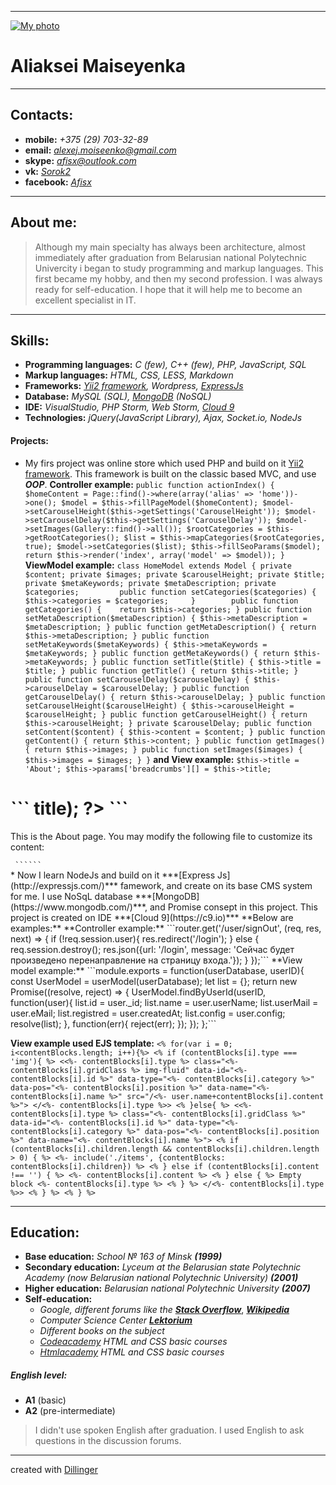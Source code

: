 ***
[![My photo](https://pp.userapi.com/c850616/v850616672/3e093/PLwvmXNhQPY.jpg?ava=1)](https://github.com/afisx)
# Aliaksei Maiseyenka
***
## Contacts:
* **mobile:** *+375 (29) 703-32-89*
* **email:** *alexej.moiseenko@gmail.com*
* **skype:** *afisx@outlook.com*
* **vk:** *[Sorok2](https://vk.com/sorok2)*
* **facebook:** *[Afisx](https://www.facebook.com/Afisx)*

***

## About me:

> Although my main specialty has always been architecture, almost immediately after graduation from Belarusian national Polytechnic Univercity i began to study programming and markup languages. This first became my hobby, and then my second profession. I was always ready for self-education. I hope that it will help me to become an excellent specialist in IT.

***

## Skills:
* **Programming languages:** *C (few), C++ (few), PHP, JavaScript, SQL*
* **Markup languages:** *HTML, CSS, LESS, Markdown*
* **Frameworks:** *[Yii2 framework](https://www.yiiframework.com/), Wordpress, [ExpressJs](http://expressjs.com/)*
* **Database:** *MySQL (SQL), [MongoDB](https://www.mongodb.com/) (NoSQL)*
* **IDE:** *VisualStudio, PHP Storm, Web Storm, [Cloud 9](http://c9.io)*
* **Technologies:** *jQuery(JavaScript Library), Ajax, Socket.io, NodeJs*

#### Projects:
 * My firs project was online store which used PHP and build on it [Yii2 framework](https://www.yiiframework.com/). This framework is built on the classic based MVC, and use ***OOP***.
**Controller example:** ```public function actionIndex()
	{
        $homeContent = Page::find()->where(array('alias' => 'home'))->one();
        $model = $this->fillPageModel($homeContent);
        $model->setCarouselHeight($this->getSettings('CarouselHeight'));
        $model->setCarouselDelay($this->getSettings('CarouselDelay'));
        $model->setImages(Gallery::find()->all());
		$rootCategories = $this->getRootCategories();
        $list = $this->mapCategories($rootCategories, true);
		$model->setCategories($list);
        $this->fillSeoParams($model);
		return $this->render('index', array('model' => $model));
	}```
**ViewModel example:** ```class HomeModel extends Model {
    private $content;
    private $images;
    private $carouselHeight;
    private $title;
    private $metaKeywords;
    private $metaDescription;
	private $categories;		
	public function setCategories($categories) {		
	    $this->categories = $categories;	
	}		
	public function getCategories() {	
	    return $this->categories;
	}
    public function setMetaDescription($metaDescription)
    {
        $this->metaDescription = $metaDescription;
    }
    public function getMetaDescription()
    {
        return $this->metaDescription;
    }
    public function setMetaKeywords($metaKeywords)
    {
        $this->metaKeywords = $metaKeywords;
    }
    public function getMetaKeywords()
    {
        return $this->metaKeywords;
    }
    public function setTitle($title)
    {
        $this->title = $title;
    }
    public function getTitle()
    {
        return $this->title;
    }
    public function setCarouselDelay($carouselDelay)
    {
        $this->carouselDelay = $carouselDelay;
    }
    public function getCarouselDelay()
    {
        return $this->carouselDelay;
    }
    public function setCarouselHeight($carouselHeight)
    {
        $this->carouselHeight = $carouselHeight;
    }
    public function getCarouselHeight()
    {
        return $this->carouselHeight;
    }
    private $carouselDelay;
    public function setContent($content)
    {
        $this->content = $content;
    }
    public function getContent()
    {
        return $this->content;
    }
    public function getImages()
    {
        return $this->images;
    }
    public function setImages($images)
    {
        $this->images = $images;
    }
}```
**and View example:** ```$this->title = 'About';
$this->params['breadcrumbs'][] = $this->title;```
 <div class="site-about">
	<h1> ``` <?php echo Html::encode($this->title); ?> ``` </h1>
	<p>This is the About page. You may modify the following file to customize its content:</p>
	<code> ```<?php echo __FILE__; ?>``` </code>
</div>
* Now I learn NodeJs and build on it ***[Express Js](http://expressjs.com/)*** famework, and create on its base CMS system for me. I use NoSqL database ***[MongoDB](https://www.mongodb.com/)***, and Promise consept in this project.
This project is created on IDE ***[Cloud 9](https://c9.io)***
**Below are examples:**
**Controller example:** ```router.get('/user/signOut', (req, res, next) => {
	if (!req.session.user){
		res.redirect('/login');
	} else {
		req.session.destroy();
		res.json({url: '/login', message: 'Сейчас будет произведено перенаправление на страницу входа.'});
	}
});```
**View model example:** ```module.exports = function(userDatabase, userID){
	const UserModel = userModel(userDatabase);
	let list = {};
	return new Promise((resolve, reject) => {
		UserModel.findByUserId(userID, function(user){
			list.id = user._id;
			list.name = user.userName;
			list.userMail = user.eMail;
			list.registred = user.createdAt;
			list.config = user.config;
			resolve(list);
		}, function(err){
			reject(err);
		});
	});
};```

**View example used EJS template:** ```<% for(var i = 0; i<contentBlocks.length; i++){%>
	<% if (contentBlocks[i].type === 'img'){ %>
		<<%- contentBlocks[i].type %> class="<%- contentBlocks[i].gridClass %> img-fluid" data-id="<%- contentBlocks[i].id %>" data-type="<%- contentBlocks[i].category %>" data-pos="<%- contentBlocks[i].position %>" data-name="<%- contentBlocks[i].name %>" src="/<%- user.name+contentBlocks[i].content %>">
		</<%- contentBlocks[i].type %>>
	<% }else{ %>
		<<%- contentBlocks[i].type %> class="<%- contentBlocks[i].gridClass %>" data-id="<%- contentBlocks[i].id %>" data-type="<%- contentBlocks[i].category %>" data-pos="<%- contentBlocks[i].position %>" data-name="<%- contentBlocks[i].name %>">
		<% if (contentBlocks[i].children.length && contentBlocks[i].children.length > 0) { %>
			<%- include('./items', {contentBlocks: contentBlocks[i].children}) %>
		<% } else if (contentBlocks[i].content !== '') { %>
			<%- contentBlocks[i].content %>
		<% } else { %>
			Empty block <%- contentBlocks[i].type %>
		<% } %>
		</<%- contentBlocks[i].type %>>
	<% } %>
<% } %>```

***

## Education:
* **Base education:** *School № 163 of Minsk* ***(1999)***
* **Secondary education:** *Lyceum at the Belarusian state Polytechnic Academy (now Belarusian national Polytechnic University)* ***(2001)***
* **Higher education:** *Belarusian national Polytechnic University* ***(2007)***
* **Self-education:**
    * *Google, different forums like the* ***[Stack Overflow](https://stackoverflow.com/)***, ***[Wikipedia](https://en.wikipedia.org/wiki/Main_Page)***
    * *Computer Science Center* ***[Lektorium](https://www.lektorium.tv/university/2932)***
    * *Different books on the subject*
    * *[Codeacademy](https://www.codecademy.com) HTML and CSS basic courses* 
    * *[Htmlacademy](https://htmlacademy.ru) HTML and CSS basic courses* 

##### English level:
* **A1** (basic)
* **A2** (pre-intermediate)

> I didn't use spoken English after graduation. I used English to ask questions in the discussion forums.

***
 created with [Dillinger](https://dillinger.io/)